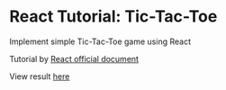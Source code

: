 # React Tutorial: Tic-Tac-Toe

Implement simple Tic-Tac-Toe game using React

Tutorial by [React official document](https://react.dev/learn/tutorial-tic-tac-toe)

View result [here](https://jon5307.github.io/tutorial/)
